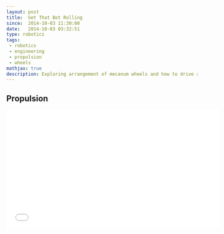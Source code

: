 ```yaml
---
layout: post
title:  Get That Bot Rolling
since:  2014-10-03 11:30:00
date:   2014-10-03 03:32:51
type: robotics
tags:
 - robotics
 - engineering
 - propulsion
 - wheels
mathjax: true
description: Exploring arrangement of mecanum wheels and how to drive a platform equipped with these babies.
---
```


## Propulsion
<div class="element video">
  <iframe width="560" height="315" src="//www.youtube.com/embed/o-j9TReI1aQ" frameborder="0" allowfullscreen></iframe>
</div>

[mecanum-wheel]: http://en.wikipedia.org/wiki/Mecanum_wheel
